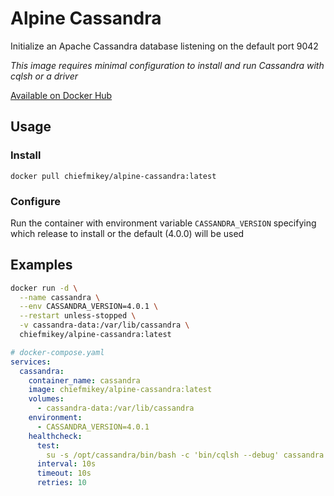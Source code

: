 # **Alpine Cassandra**

Initialize an Apache Cassandra database listening on the default port 9042

_This image requires minimal configuration to install and run Cassandra with
cqlsh or a driver_

[Available on Docker Hub](https://hub.docker.com/r/chiefmikey/alpine-cassandra)

## Usage

### Install

```shell
docker pull chiefmikey/alpine-cassandra:latest
```

### Configure

Run the container with environment variable `CASSANDRA_VERSION` specifying which
release to install or the default (4.0.0) will be used

## Examples

```sh
docker run -d \
  --name cassandra \
  --env CASSANDRA_VERSION=4.0.1 \
  --restart unless-stopped \
  -v cassandra-data:/var/lib/cassandra \
  chiefmikey/alpine-cassandra:latest
```

```yaml
# docker-compose.yaml
services:
  cassandra:
    container_name: cassandra
    image: chiefmikey/alpine-cassandra:latest
    volumes:
      - cassandra-data:/var/lib/cassandra
    environment:
      - CASSANDRA_VERSION=4.0.1
    healthcheck:
      test:
        su -s /opt/cassandra/bin/bash -c 'bin/cqlsh --debug' cassandra
      interval: 10s
      timeout: 10s
      retries: 10
```
